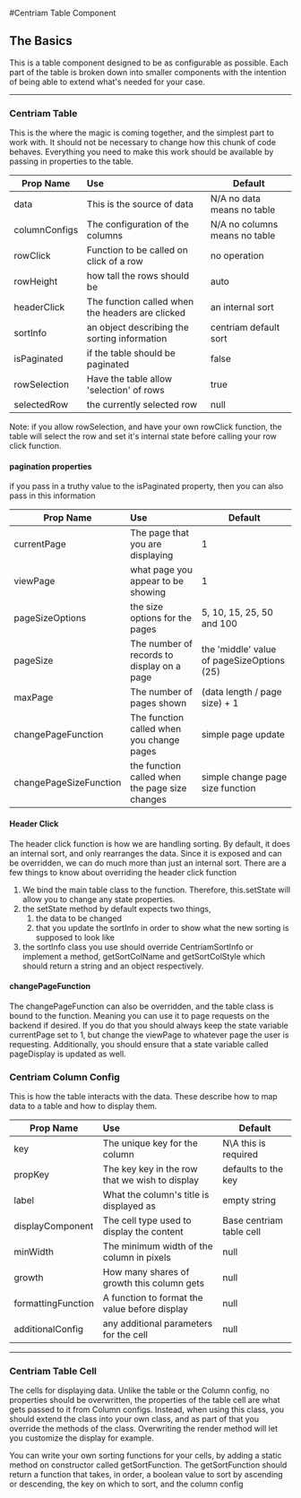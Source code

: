 #Centriam Table Component 


## The Basics

This is a table component designed to be as configurable as possible. Each part of the table is broken down into smaller
components with the intention of being able to extend what's needed for your case. 

---

### Centriam Table

This is the where the magic is coming together, and the simplest part to work with. It should not be necessary 
to change how this chunk of code behaves. Everything you need to make this work should be available by passing
in properties to the table. 

| Prop Name   |          Use                                    |   Default                    |
|-------------|:------------------------------------------------|------------------------------|
|data         | This is the source of data                      | N/A no data means no table   |
|columnConfigs| The configuration of the columns                | N/A no columns means no table|
|rowClick     | Function to be called on click of a row         | no operation                 |
|rowHeight    | how tall the rows should be                     | auto                         |
|headerClick  | The function called when the headers are clicked| an internal sort             |
|sortInfo     | an object describing the sorting information    | centriam default sort        |
|isPaginated  | if the table should be paginated                | false                        |
|rowSelection | Have the table allow 'selection' of rows        | true                         |
|selectedRow  | the currently selected row                      | null                         |

Note: if you allow rowSelection, and have your own rowClick function, the table will select the row and set it's internal 
state before calling your row click function. 

#### pagination properties
if you pass in a truthy value to the isPaginated property, then you can also pass in this information 

| Prop Name            |          Use                                    |   Default                                   |
|----------------------|:------------------------------------------------|---------------------------------------------|
|currentPage           | The page that you are displaying                | 1                                           |
|viewPage              | what page you appear to be showing              | 1                                           |
|pageSizeOptions       | the size options for the pages                  | 5, 10, 15, 25, 50 and 100                   |
|pageSize              | The number of records to display on a page      | the 'middle' value of pageSizeOptions (25)  |
|maxPage               | The number of pages shown                       | (data length / page size) + 1               |
|changePageFunction    | The function called when you change pages       | simple page update                          |              
|changePageSizeFunction| the function called when the page size changes  | simple change page size function            |


#### Header Click
The header click function is how we are handling sorting. By default, it does an internal sort, and only rearranges the 
data. Since it is exposed and can be overridden, we can do much more than just an internal sort. There are a few things 
to know about overriding the header click function
1) We bind the main table class to the function. Therefore, this.setState will allow you to change any state properties.
2) the setState method by default expects two things, 
    1) the data to be changed
    2) that you update the sortInfo in order to show what the new sorting is supposed to look like
3) the sortInfo class you use should override CentriamSortInfo or implement a method, getSortColName and getSortColStyle
which should return a string and an object respectively. 

#### changePageFunction
The changePageFunction can also be overridden, and the table class is bound to the function. Meaning you can use it to 
page requests on the backend if desired. If you do that you should always keep the state variable currentPage set to 1,
but change the viewPage to whatever page the user is requesting. Additionally, you should ensure that a state variable
called pageDisplay is updated as well. 



### Centriam Column Config
This is how the table interacts with the data. These describe how to map data to a table and how to display them. 

| Prop Name          |          Use                                     |   Default                    |
|--------------------|:-------------------------------------------------|------------------------------|
|key                 | The unique key for the column                    | N\A this is required         |
|propKey             | The key key in the row that we wish to display   | defaults to the key          |
|label               | What the column's title is displayed as          | empty string                 |
|displayComponent    | The cell type used to display the content        | Base centriam table cell     |
|minWidth            | The minimum width of the column in pixels        | null                         |
|growth              | How many shares of growth this column gets       | null                         |
|formattingFunction  | A function to format the value before display    | null                         |
|additionalConfig    | any additional parameters for the cell           | null                         | 
---

### Centriam Table Cell
The cells for displaying data. Unlike the table or the Column config, no properties should be overwritten, 
the properties of the table cell are what gets passed to it from Column configs. Instead, when using this class, you 
should extend the class into your own class, and as part of that you override the methods of the class. Overwriting the
render method will let you customize the display for example. 

You can write your own sorting functions for your cells, by adding a static method on constructor called getSortFunction.
 The getSortFunction should return a function that takes, in order, a boolean value to sort by ascending or descending,
 the key on which to sort, and the column config 